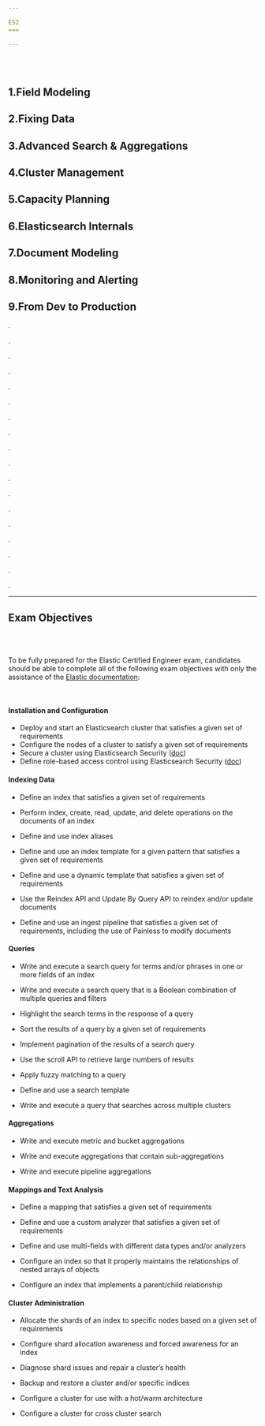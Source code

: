 ```yaml
---

ES2
===

---
```


<br><br>

1.Field Modeling
----------------

2.Fixing Data
-------------

3.Advanced Search & Aggregations
--------------------------------

4.Cluster Management
--------------------

5.Capacity Planning
-------------------

6.Elasticsearch Internals
-------------------------

7.Document Modeling
-------------------

8.Monitoring and Alerting
-------------------------

9.From Dev to Production
------------------------

.

.

.

.

.

.

.

.

.

.

.

.

.

.

.

.

.

.

---

Exam Objectives
---------------

<br><br>

To be fully prepared for the Elastic Certified Engineer exam, candidates should be able to complete all of the following exam objectives with only the assistance of the [Elastic documentation](https://www.elastic.co/guide/index.html):

<br>

#### Installation and Configuration

-	Deploy and start an Elasticsearch cluster that satisfies a given set of requirements
-	Configure the nodes of a cluster to satisfy a given set of requirements
-	Secure a cluster using Elasticsearch Security ([doc](https://www.elastic.co/guide/en/elasticsearch/plugins/current/security.html)\)
-	Define role-based access control using Elasticsearch Security ([doc](https://www.elastic.co/guide/en/kibana/current/development-security-rbac.html)\)

#### Indexing Data

-	Define an index that satisfies a given set of requirements

-	Perform index, create, read, update, and delete operations on the documents of an index

-	Define and use index aliases

-	Define and use an index template for a given pattern that satisfies a given set of requirements

-	Define and use a dynamic template that satisfies a given set of requirements

-	Use the Reindex API and Update By Query API to reindex and/or update documents

-	Define and use an ingest pipeline that satisfies a given set of requirements, including the use of Painless to modify documents

#### Queries

-	Write and execute a search query for terms and/or phrases in one or more fields of an index

-	Write and execute a search query that is a Boolean combination of multiple queries and filters

-	Highlight the search terms in the response of a query

-	Sort the results of a query by a given set of requirements

-	Implement pagination of the results of a search query

-	Use the scroll API to retrieve large numbers of results

-	Apply fuzzy matching to a query

-	Define and use a search template

-	Write and execute a query that searches across multiple clusters

#### Aggregations

-	Write and execute metric and bucket aggregations

-	Write and execute aggregations that contain sub-aggregations

-	Write and execute pipeline aggregations

#### Mappings and Text Analysis

-	Define a mapping that satisfies a given set of requirements

-	Define and use a custom analyzer that satisfies a given set of requirements

-	Define and use multi-fields with different data types and/or analyzers

-	Configure an index so that it properly maintains the relationships of nested arrays of objects

-	Configure an index that implements a parent/child relationship

#### Cluster Administration

-	Allocate the shards of an index to specific nodes based on a given set of requirements

-	Configure shard allocation awareness and forced awareness for an index

-	Diagnose shard issues and repair a cluster’s health

-	Backup and restore a cluster and/or specific indices

-	Configure a cluster for use with a hot/warm architecture

-	Configure a cluster for cross cluster search
